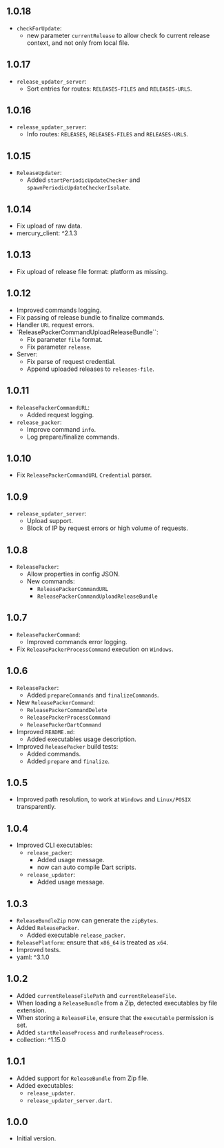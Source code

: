## 1.0.18

- `checkForUpdate`:
  - new parameter `currentRelease` to allow check fo current release context, and not only from local file. 

## 1.0.17

- `release_updater_server`:
  - Sort entries for routes: `RELEASES-FILES` and `RELEASES-URLS`.

## 1.0.16

- `release_updater_server`:
  - Info routes: `RELEASES`, `RELEASES-FILES` and `RELEASES-URLS`. 

## 1.0.15

- `ReleaseUpdater`:
  - Added `startPeriodicUpdateChecker` and `spawnPeriodicUpdateCheckerIsolate`.

## 1.0.14

- Fix upload of raw data.
- mercury_client: ^2.1.3

## 1.0.13

- Fix upload of release file format: platform as missing.

## 1.0.12

- Improved commands logging.
- Fix passing of release bundle to finalize commands.
- Handler `URL` request errors.
- `ReleasePackerCommandUploadReleaseBundle``:
  - Fix parameter `file` format.
  - Fix parameter `release`.
- Server:
  - Fix parse of request credential.
  - Append uploaded releases to `releases-file`.

## 1.0.11

- `ReleasePackerCommandURL`:
  - Added request logging.
- `release_packer`:
  - Improve command `info`.
  - Log prepare/finalize commands.

## 1.0.10

- Fix `ReleasePackerCommandURL` `Credential` parser.

## 1.0.9

- `release_updater_server`:
  - Upload support.
  - Block of IP by request errors or high volume of requests. 

## 1.0.8

- `ReleasePacker`:
  - Allow properties in config JSON. 
  - New commands:
    - `ReleasePackerCommandURL`
    - `ReleasePackerCommandUploadReleaseBundle`

## 1.0.7

- `ReleasePackerCommand`:
  - Improved commands error logging.
- Fix `ReleasePackerProcessCommand` execution on `Windows`.

## 1.0.6

- `ReleasePacker`:
  - Added `prepareCommands` and `finalizeCommands`.
- New `ReleasePackerCommand`:
  - `ReleasePackerCommandDelete`
  - `ReleasePackerProcessCommand`
  - `ReleasePackerDartCommand`
- Improved `README.md`:
  - Added executables usage description.
- Improved `ReleasePacker` build tests:
  - Added commands.
  - Added `prepare` and `finalize`.

## 1.0.5

- Improved path resolution, to work at `Windows` and `Linux/POSIX` transparently.

## 1.0.4

- Improved CLI executables:
  - `release_packer`:
    - Added usage message.
    - now can auto compile Dart scripts.
  - `release_updater`:
    - Added usage message.

## 1.0.3

- `ReleaseBundleZip` now can generate the `zipBytes`.
- Added `ReleasePacker`.
  - Added executable `release_packer`.
- `ReleasePlatform`: ensure that `x86_64` is treated as `x64`.
- Improved tests.
- yaml: ^3.1.0

## 1.0.2

- Added `currentReleaseFilePath` and `currentReleaseFile`.
- When loading a `ReleaseBundle` from a Zip, detected executables by file extension.
- When storing a `ReleaseFile`, ensure that the `executable` permission is set.
- Added `startReleaseProcess` and `runReleaseProcess`.
- collection: ^1.15.0

## 1.0.1

- Added support for `ReleaseBundle` from Zip file.
- Added executables:
  - `release_updater`.
  - `release_updater_server.dart`.

## 1.0.0

- Initial version.
